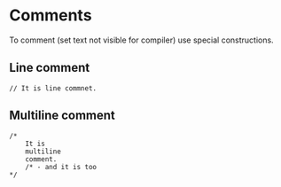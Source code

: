 # Comments

To comment (set text not visible for compiler) use special constructions.



## Line comment

```
// It is line commnet.
```

## Multiline comment

```
/*
    It is
    multiline
    comment.
    /* - and it is too
*/
```

